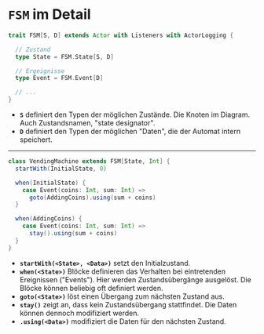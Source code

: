 # `FSM` im Detail

```scala
trait FSM[S, D] extends Actor with Listeners with ActorLogging {

  // Zustand
  type State = FSM.State[S, D]

  // Ergeignisse
  type Event = FSM.Event[D]

  // ...
}
```

- **`S`** definiert den Typen der möglichen Zustände. Die Knoten im Diagram. Auch Zustandsnamen, "state designator".
- **`D`** definiert den Typen der möglichen "Daten", die der Automat intern speichert.

---

```scala
class VendingMachine extends FSM[State, Int] {
  startWith(InitialState, 0)

  when(InitialState) {
    case Event(coins: Int, sum: Int) =>
      goto(AddingCoins).using(sum + coins)
  }

  when(AddingCoins) {
    case Event(coins: Int, sum: Int) =>
      stay().using(sum + coins)
  }
}
```

- **`startWith(<State>, <Data>)`** setzt den Initialzustand.
- **`when(<State>)`** Blöcke definieren das Verhalten bei eintretenden Ereignissen ("Events"). Hier werden Zustandsübergänge ausgelöst. Die Blöcke können beliebig oft definiert werden.
- **`goto(<State>)`** löst einen Übergang zum nächsten Zustand aus.
- **`stay()`** zeigt an, dass kein Zustandsübergang stattfindet. Die Daten können dennoch modifiziert werden.
- **`.using(<Data>)`** modifiziert die Daten für den nächsten Zustand.
